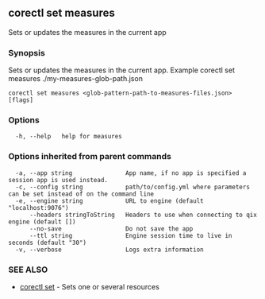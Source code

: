 ## corectl set measures

Sets or updates the measures in the current app

### Synopsis

Sets or updates the measures in the current app. Example corectl set measures ./my-measures-glob-path.json

```
corectl set measures <glob-pattern-path-to-measures-files.json> [flags]
```

### Options

```
  -h, --help   help for measures
```

### Options inherited from parent commands

```
  -a, --app string               App name, if no app is specified a session app is used instead.
  -c, --config string            path/to/config.yml where parameters can be set instead of on the command line
  -e, --engine string            URL to engine (default "localhost:9076")
      --headers stringToString   Headers to use when connecting to qix engine (default [])
      --no-save                  Do not save the app
      --ttl string               Engine session time to live in seconds (default "30")
  -v, --verbose                  Logs extra information
```

### SEE ALSO

* [corectl set](corectl_set.md)	 - Sets one or several resources

